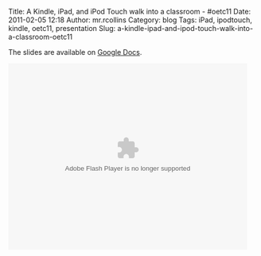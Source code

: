 Title: A Kindle, iPad, and iPod Touch walk into a classroom - #oetc11
Date: 2011-02-05 12:18
Author: mr.rcollins
Category: blog
Tags: iPad, ipodtouch, kindle, oetc11, presentation
Slug: a-kindle-ipad-and-ipod-touch-walk-into-a-classroom-oetc11

The slides are available on [Google Docs][].

<embed src="http://blip.tv/play/AYKg%2B0UA" type="application/x-shockwave-flash" width="480" height="375" allowscriptaccess="always" allowfullscreen="true"></embed>

  [Google Docs]: https://docs.google.com/present/edit?id=0AbbGU358V1WJZHc3MzYyN18zNWZydGZwNWY3&hl=en
